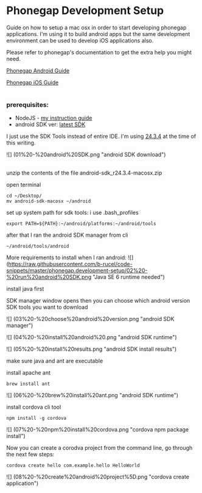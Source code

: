 # Phonegap Development Setup

Guide on how to setup a mac osx in order to start developing phonegap applications. I'm using it to build android apps but the same development environment can be used to develop iOS applications also.

Please refer to phonegap's documentation to get the extra help you might need.

[Phonegap Android Guide](http://docs.phonegap.com/en/edge/guide_platforms_android_index.md.html#Android%20Platform%20Guide)

[Phonegap iOS Guide](http://docs.phonegap.com/en/edge/guide_platforms_ios_index.md.html#iOS%20Platform%20Guide)
<br /><br />


### prerequisites:
- NodeJS - [my instruction guide](https://github.com/b-rucel/code-snippets/tree/master/mac.node_setup)
- android SDK ver: [latest SDK](http://developer.android.com/sdk/index.html)

I just use the SDK Tools instead of entire IDE. I'm using
[24.3.4](http://dl.google.com/android/android-sdk_r24.3.4-macosx.zip) at the time of this writing.

![] (01%20-%20android%20SDK.png "android SDK download")
<br /><br />

unzip the contents of the file android-sdk_r24.3.4-macosx.zip

open terminal

    cd ~/Desktop/
    mv android-sdk-macosx ~/android



set up system path for sdk tools: i use .bash_profiles

    export PATH=${PATH}:~/android/platforms:~/android/tools



after that I ran the android SDK manager from cli

    ~/android/tools/android


More requirements to install when I ran android: 
![] (https://raw.githubusercontent.com/b-rucel/code-snippets/master/phonegap.development-setup/02%20-%20run%20android%20SDK.png "Java SE 6 runtime needed")



install java first



SDK manager window opens then you can choose which android version SDK tools you want to download

![] (03%20-%20choose%20android%20version.png "android SDK manager")

![] (04%20-%20install%20android%20.png "android SDK runtime")

![] (05%20-%20install%20results.png "android SDK install results")


make sure java and ant are executable


install apache ant

    brew install ant

![] (06%20-%20brew%20install%20ant.png "android SDK runtime")



install cordova cli tool

    npm install -g cordova

![] (07%20-%20npm%20install%20cordova.png "cordova npm package install")



Now you can create a corodva project from the command line, go through the next few steps:

    cordova create hello com.example.hello HelloWorld


![] (08%20-%20create%20android%20project%5D.png "cordova create application")


 
